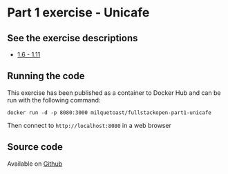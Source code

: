 # Part 1 exercise - Unicafe

## See the exercise descriptions

  - [1.6 - 1.11](https://fullstackopen.com/en/part1/a_more_complex_state_debugging_react_apps#exercises-1-6-1-14)

## Running the code

This exercise has been published as a container to Docker Hub and can be run
with the following command:

```
docker run -d -p 8080:3000 milquetoast/fullstackopen-part1-unicafe
```

Then connect to `http://localhost:8080` in a web browser

## Source code 

Available on [Github](https://github.com/dallasyoung/fullstackopen)